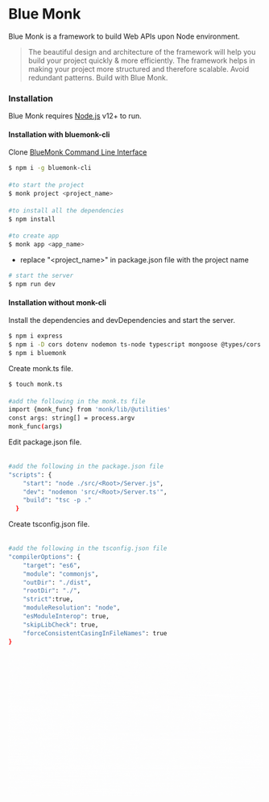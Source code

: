 # Blue Monk

Blue Monk is a framework to build Web APIs upon Node environment.

> The beautiful design and architecture of
> the framework will help you build your
> project quickly & more efficiently.
> The framework helps in making your project more
> structured and therefore scalable.
> Avoid redundant patterns.
> Build with Blue Monk.

### Installation

Blue Monk requires [Node.js](https://nodejs.org/) v12+ to run.

#### Installation with bluemonk-cli

Clone [BlueMonk Command Line Interface](https://github.com/rachitaryal/blue_monk_cli)

```sh
$ npm i -g bluemonk-cli

#to start the project
$ monk project <project_name>

#to install all the dependencies
$ npm install

#to create app
$ monk app <app_name>

```

- replace "<project_name>" in package.json file with the project name

```sh
# start the server
$ npm run dev

```

#### Installation without monk-cli

Install the dependencies and devDependencies and start the server.

```sh
$ npm i express
$ npm i -D cors dotenv nodemon ts-node typescript mongoose @types/cors @types/express @types/mongoose @types/node @types/body-parser
$ npm i bluemonk
```

Create monk.ts file.

```sh
$ touch monk.ts

#add the following in the monk.ts file
import {monk_func} from 'monk/lib/@utilities'
const args: string[] = process.argv
monk_func(args)

```

Edit package.json file.

```sh

#add the following in the package.json file
"scripts": {
    "start": "node ./src/<Root>/Server.js",
    "dev": "nodemon 'src/<Root>/Server.ts'",
    "build": "tsc -p ."
  }

```

Create tsconfig.json file.

```sh

#add the following in the tsconfig.json file
"compilerOptions": {
    "target": "es6",
    "module": "commonjs",
    "outDir": "./dist",
    "rootDir": "./",
    "strict":true,
    "moduleResolution": "node",
    "esModuleInterop": true,
    "skipLibCheck": true,
    "forceConsistentCasingInFileNames": true
}

```

![](images/logo/bluemonkwallpaper_white.gif)
